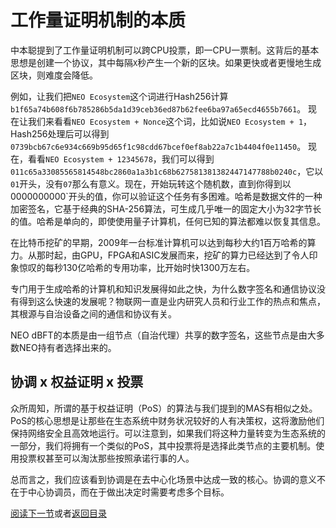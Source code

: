 # 工作量证明机制的本质

中本聪提到了工作量证明机制可以跨CPU投票，即一CPU一票制。这背后的基本思想是创建一个协议，其中每隔`X`秒产生一个新的区块。如果更快或者更慢地生成区块，则难度会降低。

例如，让我们把`NEO Ecosystem`这个词进行Hash256计算 `b1f65a74b608f6b785286b5da1d39ceb36ed87b62fee6ba97a65ecd4655b7661`。
现在让我们来看看`NEO Ecosystem + Nonce`这个词，比如说`NEO Ecosystem + 1`，Hash256处理后可以得到 `0739bcb67c6e934c669b95d65f1c98cdd67bcef0ef8ab22a7c1b4404f0e11450`。
现在，看看`NEO Ecosystem + 12345678`，我们可以得到`011c65a33085565814548bc2860a1a3b1c68b627581381382447147788b0240c`，它以`01`开头，没有`07`那么有意义。现在，开始玩转这个随机数，直到你得到以0000000000`开头的值，你可以验证这个任务有多困难。哈希是数据文件的一种加密签名，它基于经典的SHA-256算法，可生成几乎唯一的固定大小为32字节长的值。哈希是单向的，即使使用量子计算机，任何已知的算法都难以恢复其信息。

在比特币挖矿的早期，2009年一台标准计算机可以达到每秒大约1百万哈希的算力。从那时起，由GPU，FPGA和ASIC发展而来，挖矿的算力已经达到了令人印象惊叹的每秒130亿哈希的专用功率，比开始时快1300万左右。

专门用于生成哈希的计算机和知识发展得如此之快，为什么数字签名和通信协议没有得到这么快速的发展呢？物联网一直是业内研究人员和行业工作的热点和焦点，其根源与自治设备之间的通信和协议有关。

NEO dBFT的本质是由一组节点（自治代理）共享的数字签名，这些节点是由大多数NEO持有者选择出来的。

## 协调 x 权益证明 x 投票

众所周知，所谓的基于权益证明（PoS）的算法与我们提到的MAS有相似之处。PoS的核心思想是让那些在生态系统中财务状况较好的人有决策权，这将激励他们保持网络安全且高效地运行。可以注意到，如果我们将这种力量转变为生态系统的一部分，我们将拥有一个类似的PoS，其中投票将是选择此类节点的主要机制。使用投票权甚至可以淘汰那些按照承诺行事的人。

总而言之，我们应该看到协调是在去中心化场景中达成一致的核心。协调的意义不在于中心协调员，而在于做出决定时需要考虑多个目标。

[阅读下一节](3-PBFT_and_DBFT.md)或者[返回目录](../index.md)

